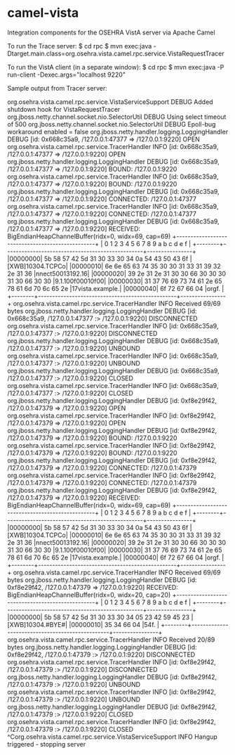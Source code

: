 camel-vista
===========

Integration components for the OSEHRA VistA server via Apache Camel

To run the Trace server:
$ cd rpc
$ mvn exec:java -Dtarget.main.class=org.osehra.vista.camel.rpc.service.VistaRequestTracer

To run the VistA client (in a separate window):
$ cd rpc
$ mvn exec:java -P run-client -Dexec.args="localhost 9220"


Sample output from Tracer server:

org.osehra.vista.camel.rpc.service.VistaServiceSupport DEBUG Added shutdown hook for VistaRequestTracer
org.jboss.netty.channel.socket.nio.SelectorUtil DEBUG Using select timeout of 500
org.jboss.netty.channel.socket.nio.SelectorUtil DEBUG Epoll-bug workaround enabled = false
org.jboss.netty.handler.logging.LoggingHandler DEBUG [id: 0x668c35a9, /127.0.0.1:47377 => /127.0.0.1:9220] OPEN
org.osehra.vista.camel.rpc.service.TracerHandler INFO  [id: 0x668c35a9, /127.0.0.1:47377 => /127.0.0.1:9220] OPEN
org.jboss.netty.handler.logging.LoggingHandler DEBUG [id: 0x668c35a9, /127.0.0.1:47377 => /127.0.0.1:9220] BOUND: /127.0.0.1:9220
org.osehra.vista.camel.rpc.service.TracerHandler INFO  [id: 0x668c35a9, /127.0.0.1:47377 => /127.0.0.1:9220] BOUND: /127.0.0.1:9220
org.jboss.netty.handler.logging.LoggingHandler DEBUG [id: 0x668c35a9, /127.0.0.1:47377 => /127.0.0.1:9220] CONNECTED: /127.0.0.1:47377
org.osehra.vista.camel.rpc.service.TracerHandler INFO  [id: 0x668c35a9, /127.0.0.1:47377 => /127.0.0.1:9220] CONNECTED: /127.0.0.1:47377
org.jboss.netty.handler.logging.LoggingHandler DEBUG [id: 0x668c35a9, /127.0.0.1:47377 => /127.0.0.1:9220] RECEIVED: BigEndianHeapChannelBuffer(ridx=0, widx=69, cap=69)
         +-------------------------------------------------+
         |  0  1  2  3  4  5  6  7  8  9  a  b  c  d  e  f |
+--------+-------------------------------------------------+----------------+
|00000000| 5b 58 57 42 5d 31 30 33 30 34 0a 54 43 50 43 6f |[XWB]10304.TCPCo|
|00000010| 6e 6e 65 63 74 35 30 30 31 33 31 39 32 2e 31 36 |nnect50013192.16|
|00000020| 39 2e 31 2e 31 30 30 66 30 30 30 31 30 66 30 30 |9.1.100f00010f00|
|00000030| 31 37 76 69 73 74 61 2e 65 78 61 6d 70 6c 65 2e |17vista.example.|
|00000040| 6f 72 67 66 04                                  |orgf.           |
+--------+-------------------------------------------------+----------------+
org.osehra.vista.camel.rpc.service.TracerHandler INFO  Received 69/69 bytes
org.jboss.netty.handler.logging.LoggingHandler DEBUG [id: 0x668c35a9, /127.0.0.1:47377 :> /127.0.0.1:9220] DISCONNECTED
org.osehra.vista.camel.rpc.service.TracerHandler INFO  [id: 0x668c35a9, /127.0.0.1:47377 :> /127.0.0.1:9220] DISCONNECTED
org.jboss.netty.handler.logging.LoggingHandler DEBUG [id: 0x668c35a9, /127.0.0.1:47377 :> /127.0.0.1:9220] UNBOUND
org.osehra.vista.camel.rpc.service.TracerHandler INFO  [id: 0x668c35a9, /127.0.0.1:47377 :> /127.0.0.1:9220] UNBOUND
org.jboss.netty.handler.logging.LoggingHandler DEBUG [id: 0x668c35a9, /127.0.0.1:47377 :> /127.0.0.1:9220] CLOSED
org.osehra.vista.camel.rpc.service.TracerHandler INFO  [id: 0x668c35a9, /127.0.0.1:47377 :> /127.0.0.1:9220] CLOSED
org.jboss.netty.handler.logging.LoggingHandler DEBUG [id: 0xf8e29f42, /127.0.0.1:47379 => /127.0.0.1:9220] OPEN
org.osehra.vista.camel.rpc.service.TracerHandler INFO  [id: 0xf8e29f42, /127.0.0.1:47379 => /127.0.0.1:9220] OPEN
org.jboss.netty.handler.logging.LoggingHandler DEBUG [id: 0xf8e29f42, /127.0.0.1:47379 => /127.0.0.1:9220] BOUND: /127.0.0.1:9220
org.osehra.vista.camel.rpc.service.TracerHandler INFO  [id: 0xf8e29f42, /127.0.0.1:47379 => /127.0.0.1:9220] BOUND: /127.0.0.1:9220
org.jboss.netty.handler.logging.LoggingHandler DEBUG [id: 0xf8e29f42, /127.0.0.1:47379 => /127.0.0.1:9220] CONNECTED: /127.0.0.1:47379
org.osehra.vista.camel.rpc.service.TracerHandler INFO  [id: 0xf8e29f42, /127.0.0.1:47379 => /127.0.0.1:9220] CONNECTED: /127.0.0.1:47379
org.jboss.netty.handler.logging.LoggingHandler DEBUG [id: 0xf8e29f42, /127.0.0.1:47379 => /127.0.0.1:9220] RECEIVED: BigEndianHeapChannelBuffer(ridx=0, widx=69, cap=69)
         +-------------------------------------------------+
         |  0  1  2  3  4  5  6  7  8  9  a  b  c  d  e  f |
+--------+-------------------------------------------------+----------------+
|00000000| 5b 58 57 42 5d 31 30 33 30 34 0a 54 43 50 43 6f |[XWB]10304.TCPCo|
|00000010| 6e 6e 65 63 74 35 30 30 31 33 31 39 32 2e 31 36 |nnect50013192.16|
|00000020| 39 2e 31 2e 31 30 30 66 30 30 30 31 30 66 30 30 |9.1.100f00010f00|
|00000030| 31 37 76 69 73 74 61 2e 65 78 61 6d 70 6c 65 2e |17vista.example.|
|00000040| 6f 72 67 66 04                                  |orgf.           |
+--------+-------------------------------------------------+----------------+
org.osehra.vista.camel.rpc.service.TracerHandler INFO  Received 69/69 bytes
org.jboss.netty.handler.logging.LoggingHandler DEBUG [id: 0xf8e29f42, /127.0.0.1:47379 => /127.0.0.1:9220] RECEIVED: BigEndianHeapChannelBuffer(ridx=0, widx=20, cap=20)
         +-------------------------------------------------+
         |  0  1  2  3  4  5  6  7  8  9  a  b  c  d  e  f |
+--------+-------------------------------------------------+----------------+
|00000000| 5b 58 57 42 5d 31 30 33 30 34 05 23 42 59 45 23 |[XWB]10304.#BYE#|
|00000010| 35 34 66 04                                     |54f.            |
+--------+-------------------------------------------------+----------------+
org.osehra.vista.camel.rpc.service.TracerHandler INFO  Received 20/89 bytes
org.jboss.netty.handler.logging.LoggingHandler DEBUG [id: 0xf8e29f42, /127.0.0.1:47379 :> /127.0.0.1:9220] DISCONNECTED
org.osehra.vista.camel.rpc.service.TracerHandler INFO  [id: 0xf8e29f42, /127.0.0.1:47379 :> /127.0.0.1:9220] DISCONNECTED
org.jboss.netty.handler.logging.LoggingHandler DEBUG [id: 0xf8e29f42, /127.0.0.1:47379 :> /127.0.0.1:9220] UNBOUND
org.osehra.vista.camel.rpc.service.TracerHandler INFO  [id: 0xf8e29f42, /127.0.0.1:47379 :> /127.0.0.1:9220] UNBOUND
org.jboss.netty.handler.logging.LoggingHandler DEBUG [id: 0xf8e29f42, /127.0.0.1:47379 :> /127.0.0.1:9220] CLOSED
org.osehra.vista.camel.rpc.service.TracerHandler INFO  [id: 0xf8e29f42, /127.0.0.1:47379 :> /127.0.0.1:9220] CLOSED
^Corg.osehra.vista.camel.rpc.service.VistaServiceSupport INFO  Hangup triggered - stopping server

